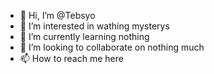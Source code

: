 - 👋 Hi, I’m @Tebsyo
- 👀 I’m interested in wathing mysterys
- 🌱 I’m currently learning nothing
- 💞️ I’m looking to collaborate on nothing much
- 📫 How to reach me here

<!---
Tebsyo/Tebsyo is a ✨ special ✨ repository because its `README.md` (this file) appears on your GitHub profile.
You can click the Preview link to take a look at your changes.
--->
